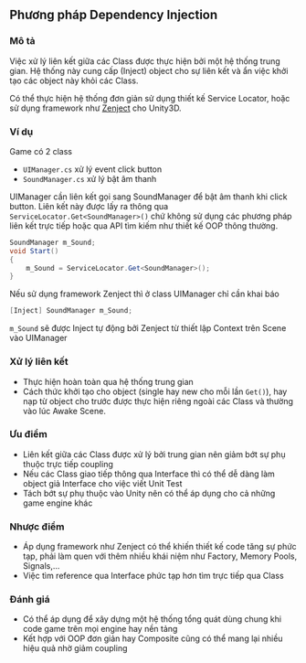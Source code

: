 ## Phương pháp Dependency Injection

### Mô tả

Việc xử lý liên kết giữa các Class được thực hiện bởi một hệ thống trung gian. Hệ thống này cung cấp (Inject) object cho sự liên kết và ẩn việc khởi tạo các object này khỏi các Class. 

Có thể thực hiện hệ thống đơn giản sử dụng thiết kế Service Locator, hoặc sử dụng framework như [Zenject](https://github.com/modesttree/Zenject) cho Unity3D.

### Ví dụ

Game có 2 class

* `UIManager.cs` xử lý event click button
* `SoundManager.cs` xử lý bật âm thanh

UIManager cần liên kết gọi sang SoundManager để bật âm thanh khi click button. Liên kết này được lấy ra thông qua `ServiceLocator.Get<SoundManager>()` chứ không sử dụng các phương pháp liên kết trực tiếp hoặc qua API tìm kiếm như thiết kế OOP thông thường.

```c#
SoundManager m_Sound;
void Start()
{
    m_Sound = ServiceLocator.Get<SoundManager>();
}
```

Nếu sử dụng framework Zenject thì ở class UIManager chỉ cần khai báo

```c#
[Inject] SoundManager m_Sound;
```

`m_Sound` sẽ được Inject tự động bởi Zenject từ thiết lập Context trên Scene vào UIManager

### Xử lý liên kết

* Thực hiện hoàn toàn qua hệ thống trung gian
* Cách thức khởi tạo cho object (single hay new cho mỗi lần `Get()`), hay nạp từ object cho trước được thực hiện riêng ngoài các Class và thường vào lúc Awake Scene.

### Ưu điểm

* Liên kết giữa các Class được xử lý bởi trung gian nên giảm bớt sự phụ thuộc trực tiếp coupling
* Nếu các Class giao tiếp thông qua Interface thì có thể dễ dàng làm object giả Interface cho việc viết Unit Test
* Tách bớt sự phụ thuộc vào Unity nên có thể áp dụng cho cả những game engine khác

### Nhược điểm

* Áp dụng framework như Zenject có thể khiến thiết kế code tăng sự phức tạp, phải làm quen với thêm nhiều khái niệm như Factory, Memory Pools, Signals,...
* Việc tìm reference qua Interface phức tạp hơn tìm trực tiếp qua Class

### Đánh giá

* Có thể áp dụng để xây dựng một hệ thống tổng quát dùng chung khi code game trên mọi engine hay nền tảng
* Kết hợp với OOP đơn giản hay Composite cũng có thể mang lại nhiều hiệu quả nhờ giảm coupling